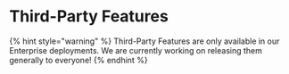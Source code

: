 # Third-Party Features

{% hint style="warning" %}
Third-Party Features are only available in our Enterprise deployments. We are currently working on releasing them generally to everyone!
{% endhint %}


